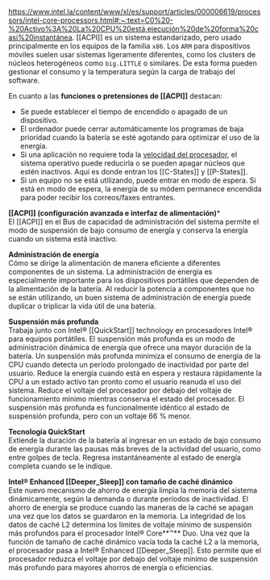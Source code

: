 https://www.intel.la/content/www/xl/es/support/articles/000006619/processors/intel-core-processors.html#:~:text=C0%20-%20Activo%3A%20La%20CPU%20está,ejecución%20de%20forma%20casi%20instantánea.
[[ACPI]] es un sistema estandarizado, pero usado principalmente en los equipos de la familia ``x86``. Los ``ARM`` para dispositivos móviles suelen usar sistemas ligeramente diferentes, como los clusters de núcleos heterogéneos como ``big.LITTLE`` o similares. De esta forma pueden gestionar el consumo y la temperatura según la carga de trabajo del software.

En cuanto a las **funciones o pretensiones de [[ACPI]]** destacan:
- Se puede establecer el tiempo de encendido o apagado de un dispositivo.
- El ordenador puede cerrar automáticamente los programas de baja prioridad cuando la batería se esté agotando para optimizar el uso de la energía.
- Si una aplicación no requiere toda la [velocidad del procesador](https://www.profesionalreview.com/2022/05/20/intel-turbo-boost-max-3-0/), el sistema operativo puede reducirla o se pueden apagar núcleos que estén inactivos. Aquí es donde entran los [[C-States]] y [[P-States]].
- Si un equipo no se está utilizando, puede entrar en modo de espera. Si está en modo de espera, la energía de su módem permanece encendida para poder recibir los correos/faxes entrantes.

**[[ACPI]] (configuración avanzada e interfaz de alimentación)***  
El [[ACPI]] en el Bus de capacidad de administración del sistema permite el modo de suspensión de bajo consumo de energía y conserva la energía cuando un sistema está inactivo.

**Administración de energía**  
Cómo se dirige la alimentación de manera eficiente a diferentes componentes de un sistema. La administración de energía es especialmente importante para los dispositivos portátiles que dependen de la alimentación de la batería. Al reducir la potencia a componentes que no se están utilizando, un buen sistema de administración de energía puede duplicar o triplicar la vida útil de una batería.

**Suspensión más profunda**  
Trabaja junto con Intel® [[QuickStart]] technology en procesadores Intel® para equipos portátiles. El suspensión más profunda es un modo de administración dinámica de energía que ofrece una mayor duración de la batería. Un suspensión más profunda minimiza el consumo de energía de la CPU cuando detecta un período prolongado de inactividad por parte del usuario. Reduce la energía cuando está en espera y restaura rápidamente la CPU a un estado activo tan pronto como el usuario reanuda el uso del sistema. Reduce el voltaje del procesador por debajo del voltaje de funcionamiento mínimo mientras conserva el estado del procesador. El suspensión más profunda es funcionalmente idéntico al estado de suspensión profunda, pero con un voltaje 66 % menor.

**Tecnología QuickStart**  
Extiende la duración de la batería al ingresar en un estado de bajo consumo de energía durante las pausas más breves de la actividad del usuario, como entre golpes de tecla. Regresa instantáneamente al estado de energía completa cuando se le indique.

**Intel® Enhanced [[Deeper_Sleep]] con tamaño de caché dinámico**  
Este nuevo mecanismo de ahorro de energía limpia la memoria del sistema dinámicamente, según la demanda o durante períodos de inactividad. El ahorro de energía se produce cuando las maneras de la caché se apagan una vez que los datos se guardaron en la memoria. La integridad de los datos de caché L2 determina los límites de voltaje mínimo de suspensión más profundos para el procesador Intel® Core**™** Duo. Una vez que la función de tamaño de caché dinámico vacía toda la caché L2 a la memoria, el procesador pasa a Intel® Enhanced [[Deeper_Sleep]]. Esto permite que el procesador reduzca el voltaje por debajo del voltaje mínimo de suspensión más profundo para mayores ahorros de energía o eficiencias.